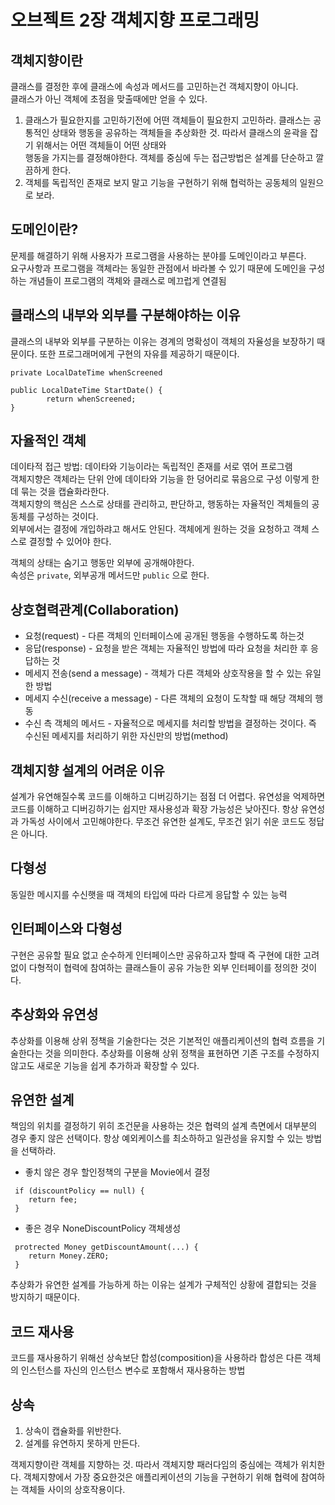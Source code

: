 오브젝트 2장 객체지향 프로그래밍
====

객체지향이란
---
클래스를 결정한 후에 클래스에 속성과 메서드를 고민하는건 객체지향이 아니다.  
클래스가 아닌 객체에 초점을 맞출때에만 얻을 수 있다.

1. 클래스가 필요한지를 고민하기전에 어떤 객체들이 필요한지 고민하라. 
클래스는 공통적인 상태와 행동을 공유하는 객체들을 추상화한 것. 따라서 클래스의 윤곽을 잡기 위해서는 어떤 객체들이 어떤 상태와   
행동을 가지는를 결정해야한다. 객체를  중심에 두는 접근방법은 설계를 단순하고 깔끔하게 한다.   
2. 객체를 독립적인 존재로 보지 말고 기능을 구현하기 위해 협럭하는 공동체의 일원으로 보라.  

도메인이란?
---
문제를 해결하기 위해 사용자가 프로그램을 사용하는 분야를 도메인이라고 부른다.   
요구사항과 프로그램을 객체라는 동일한 관점에서 바라볼 수 있기 때문에 도메인을 구성하는 개념들이 프로그램의 객체와 클래스로 메끄럽게 연결됨

클래스의 내부와 외부를 구분해야하는 이유 
---
클래스의 내부와 외부를 구분하는 이유는 경계의 명확성이 객체의 자율성을 보장하기 때문이다.
또한 프로그래머에게 구현의 자유를 제공하기 때문이다.


```
private LocalDateTime whenScreened 

public LocalDateTime StartDate() {
        return whenScreened;
} 
```

자율적인 객체
---
데이타적 접근 방법: 데이타와 기능이라는 독립적인 존재를 서로 엮어 프로그램  
객체지향은 객체라는 단위 안에 데이타와 기능을 한 덩어리로 묶음으로 구성 이렇게 한데 묶는 것을 캡슐화라한다.  
객체지향의 핵심은 스스로 상태를 관리하고, 판단하고, 행동하는 자율적인 겍체들의 공동체를 구성하는 것이다.  
외부에서는 결정에 개입하랴고 해서도 안된다. 객체에게 원하는 것을 요청하고 객체 스스로 결정할 수 있어야 한다.  


객체의 상태는 숨기고 행동만 외부에 공개해야한다.   
속성은 `private`, 외부공개 메서드만 `public` 으로 한다.   

상호협력관계(Collaboration)
---

* 요청(request) -  다른 객체의 인터페이스에 공개된 행동을 수행하도록 하는것  
* 응답(response) - 요청을 받은 객체는 자율적인 방법에 따라 요청을 처리한 후 응답하는 것
* 메세지 전송(send a message) - 객체가 다른 객체와 상호작용을 할 수 있는 유일한 방법
* 메세지 수신(receive a message) - 다른 객체의 요청이 도착할 때 해당 객체의 행동
* 수신 측 객체의 메서드 - 자율적으로 메세지를 처리할 방법을 결정하는 것이다. 즉 수신된 메세지를 처리하기 위한 자신만의 방법(method)

객체지향 설계의 어려운 이유
---
설계가 유연해질수록 코드를 이해하고 디버깅하기는 점점 더 어렵다.
유연성을 억제하면 코드를 이해하고 디버깅하기는 쉽지만 재사용성과 확장 가능성은 낮아진다.
항상 유연성과 가독성 사이에서 고민해야한다.
무조건 유연한 설계도, 무조건 읽기 쉬운 코드도 정답은 아니다.

다형성
---
동일한 메시지를 수신햇을 때 객체의 타입에 따라 다르게 응답할 수 있는 능력

인터페이스와 다형성
---
구현은 공유할 필요 없고 순수하게 인터페이스만 공유하고자 할때 즉 구현에 대한 고려없이 다형적이 협력에 참여하는
클래스들이 공유 가능한 외부 인터페이를 정의한 것이다.

추상화와 유연성
---
추상화를 이용해 상위 정책을 기술한다는 것은 기본적인 애플리케이션의 협력 흐름을 기술한다는 것을 의미한다.
추상화를 이용해 상위 정책을 표현하면 기존 구조를 수정하지 않고도 새로운 기능을 쉽게 추가하과 확장할 수 있다.

유연한 설계
---
책임의 위치를 결정하기 위히 조건문을 사용하는 것은 협력의 설계 측면에서 대부분의 경우 좋지 않은 선택이다.
항상 예외케이스를 최소하하고 일관성을 유지할 수 있는 방법을 선택하라.

- 좋치 않은 경우
할인정책의 구분을 Movie에서 결정
```
 if (discountPolicy == null) {
    return fee;
 }
```
- 좋은 경우
NoneDiscountPolicy 객체생성
```
 protrected Money getDiscountAmount(...) {
    return Money.ZERO;
 }      
```
추상화가 유연한 설계를 가능하게 하는 이유는 설계가 구체적인 상황에 결합되는 것을 방지하기 때문이다.

코드 재사용
---
코드를 재사용하기 위해선 상속보단 합성(composition)을 사용하라
합성은 다른 객체의 인스턴스를 자신의 인스턴스 변수로 포함해서 재사용하는 방법

상속
---
1. 상속이 캡슐화를 위반한다.
2. 설계를 유연하지 못하게 만든다.

객제지향이란 객체를 지향하는 것. 따라서 객체지향 패러다임의 중심에는 객체가 위치한다.
객체지향에서 가장 중요한것은 애플리케이션의 기능을 구현하기 위해 협력에 참여하는 객체들 사이의
상호작용이다.